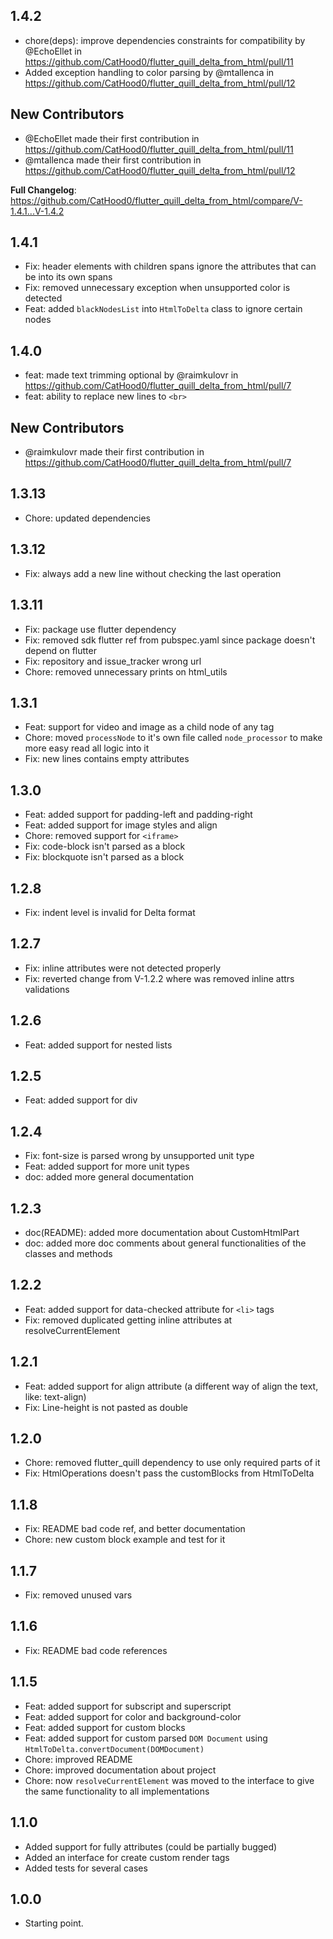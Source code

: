 ## 1.4.2

* chore(deps): improve dependencies constraints for compatibility by @EchoEllet in https://github.com/CatHood0/flutter_quill_delta_from_html/pull/11
* Added exception handling to color parsing by @mtallenca in https://github.com/CatHood0/flutter_quill_delta_from_html/pull/12

## New Contributors
* @EchoEllet made their first contribution in https://github.com/CatHood0/flutter_quill_delta_from_html/pull/11
* @mtallenca made their first contribution in https://github.com/CatHood0/flutter_quill_delta_from_html/pull/12

**Full Changelog**: https://github.com/CatHood0/flutter_quill_delta_from_html/compare/V-1.4.1...V-1.4.2

## 1.4.1

* Fix: header elements with children spans ignore the attributes that can be into its own spans
* Fix: removed unnecessary exception when unsupported color is detected 
* Feat: added `blackNodesList` into `HtmlToDelta` class to ignore certain nodes

## 1.4.0

* feat: made text trimming optional by @raimkulovr in https://github.com/CatHood0/flutter_quill_delta_from_html/pull/7
* feat: ability to replace new lines to `<br>`

## New Contributors
* @raimkulovr made their first contribution in https://github.com/CatHood0/flutter_quill_delta_from_html/pull/7

## 1.3.13

* Chore: updated dependencies

## 1.3.12

* Fix: always add a new line without checking the last operation

## 1.3.11

* Fix: package use flutter dependency
* Fix: removed sdk flutter ref from pubspec.yaml since package doesn't depend on flutter
* Fix: repository and issue_tracker wrong url 
* Chore: removed unnecessary prints on html_utils

## 1.3.1

* Feat: support for video and image as a child node of any tag 
* Chore: moved `processNode` to it's own file called `node_processor` to make more easy read all logic into it
* Fix: new lines contains empty attributes

## 1.3.0

* Feat: added support for padding-left and padding-right
* Feat: added support for image styles and align
* Chore: removed support for `<iframe>`
* Fix: code-block isn't parsed as a block
* Fix: blockquote isn't parsed as a block

## 1.2.8

* Fix: indent level is invalid for Delta format

## 1.2.7

* Fix: inline attributes were not detected properly 
* Fix: reverted change from V-1.2.2 where was removed inline attrs validations 

## 1.2.6

* Feat: added support for nested lists

## 1.2.5

* Feat: added support for div

## 1.2.4

* Fix: font-size is parsed wrong by unsupported unit type 
* Feat: added support for more unit types
* doc: added more general documentation 

## 1.2.3

* doc(README): added more documentation about CustomHtmlPart
* doc: added more doc comments about general functionalities of the classes and methods

## 1.2.2

* Feat: added support for data-checked attribute for `<li>`  tags
* Fix: removed duplicated getting inline attributes at resolveCurrentElement

## 1.2.1

* Feat: added support for align attribute (a different way of align the text, like: text-align)
* Fix: Line-height is not pasted as double

## 1.2.0

* Chore: removed flutter_quill dependency to use only required parts of it
* Fix: HtmlOperations doesn't pass the customBlocks from HtmlToDelta

## 1.1.8

* Fix: README bad code ref, and better documentation
* Chore: new custom block example and test for it

## 1.1.7

* Fix: removed unused vars 

## 1.1.6

* Fix: README bad code references

## 1.1.5

* Feat: added support for subscript and superscript
* Feat: added support for color and background-color
* Feat: added support for custom blocks 
* Feat: added support for custom parsed `DOM Document` using `HtmlToDelta.convertDocument(DOMDocument)`
* Chore: improved README 
* Chore: improved documentation about project
* Chore: now `resolveCurrentElement` was moved to the interface to give the same functionality to all implementations

## 1.1.0

* Added support for fully attributes (could be partially bugged)
* Added an interface for create custom render tags
* Added tests for several cases

## 1.0.0

* Starting point.
